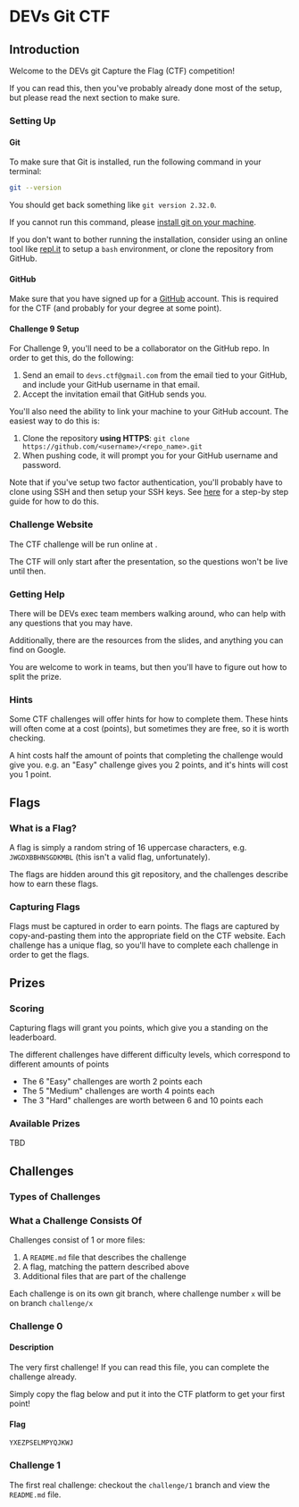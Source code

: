 # DEVs Git CTF
## Introduction

Welcome to the DEVs git Capture the Flag (CTF) competition!

If you can read this, then you've probably already done most of the setup, but please read the next section to make sure.

### Setting Up

#### Git

To make sure that Git is installed, run the following command in your terminal:

```sh
git --version
```

You should get back something like `git version 2.32.0`.

If you cannot run this command, please [install git on your machine](https://git-scm.com/downloads).

If you don't want to bother running the installation, consider using an online tool like [repl.it](https://replit.com) to setup a `bash` environment, or clone the repository from GitHub.

#### GitHub

Make sure that you have signed up for a [GitHub](https://github.com) account. This is required for the CTF (and probably for your degree at some point).


#### Challenge 9 Setup

For Challenge 9, you'll need to be a collaborator on the GitHub repo. In order to get this, do the following:

1. Send an email to `devs.ctf@gmail.com` from the email tied to your GitHub, and include your GitHub username in that email.
2. Accept the invitation email that GitHub sends you.

You'll also need the ability to link your machine to your GitHub account. The easiest way to do this is:

1. Clone the repository **using HTTPS**: `git clone https://github.com/<username>/<repo_name>.git`
2. When pushing code, it will prompt you for your GitHub username and password.

Note that if you've setup two factor authentication, you'll probably have to clone using SSH and then setup your SSH keys. See [here](https://docs.github.com/en/github/authenticating-to-github/connecting-to-github-with-ssh/adding-a-new-ssh-key-to-your-github-account) for a step-by step guide for how to do this.

### Challenge Website

The CTF challenge will be run online at []().

The CTF will only start after the presentation, so the questions won't be live until then.

### Getting Help

There will be DEVs exec team members walking around, who can help with any questions that you may have.

Additionally, there are the resources from the slides, and anything you can find on Google.

You are welcome to work in teams, but then you'll have to figure out how to split the prize.

### Hints

Some CTF challenges will offer hints for how to complete them. These hints will often come at a cost (points), but sometimes they are free, so it is worth checking.

A hint costs half the amount of points that completing the challenge would give you. e.g. an "Easy" challenge gives you 2 points, and it's hints will cost you 1 point.

## Flags

### What is a Flag?

A flag is simply a random string of 16 uppercase characters, e.g. `JWGDXBBHNSGDKMBL` (this isn't a valid flag, unfortunately).

The flags are hidden around this git repository, and the challenges describe how to earn these flags.

### Capturing Flags

Flags must be captured in order to earn points. The flags are captured by copy-and-pasting them into the appropriate field on the CTF website. Each challenge has a unique flag, so you'll have to complete each challenge in order to get the flags.

## Prizes

### Scoring

Capturing flags will grant you points, which give you a standing on the leaderboard.

The different challenges have different difficulty levels, which correspond to different amounts of points

* The 6 "Easy" challenges are worth 2 points each
* The 5 "Medium" challenges are worth 4 points each
* The 3 "Hard" challenges are worth between 6 and 10 points each

### Available Prizes

TBD

## Challenges

### Types of Challenges

### What a Challenge Consists Of

Challenges consist of 1 or more files:

1. A `README.md` file that describes the challenge
2. A flag, matching the pattern described above
3. Additional files that are part of the challenge

Each challenge is on its own git branch, where challenge number `x` will be on branch `challenge/x`

### Challenge 0

#### Description

The very first challenge! If you can read this file, you can complete the challenge already. 

Simply copy the flag below and put it into the CTF platform to get your first point!

#### Flag

    YXEZPSELMPYQJKWJ

### Challenge 1


The first real challenge: checkout the `challenge/1` branch and view the `README.md` file.